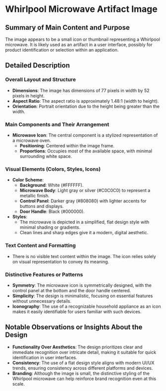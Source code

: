# Whirlpool Microwave Artifact Image

## Summary of Main Content and Purpose
The image appears to be a small icon or thumbnail representing a Whirlpool microwave. It is likely used as an artifact in a user interface, possibly for product identification or selection within an application.

## Detailed Description

### Overall Layout and Structure
- **Dimensions**: The image has dimensions of 77 pixels in width by 52 pixels in height.
- **Aspect Ratio**: The aspect ratio is approximately 1.48:1 (width to height).
- **Orientation**: Portrait orientation due to the height being greater than the width.

### Main Components and Their Arrangement
- **Microwave Icon**: The central component is a stylized representation of a microwave oven.
  - **Positioning**: Centered within the image frame.
  - **Proportions**: Occupies most of the available space, with minimal surrounding white space.

### Visual Elements (Colors, Styles, Icons)
- **Color Scheme**:
  - **Background**: White (#FFFFFF).
  - **Microwave Body**: Light gray or silver (#C0C0C0) to represent a metallic finish.
  - **Control Panel**: Darker gray (#808080) with lighter accents for buttons and displays.
  - **Door Handle**: Black (#000000).
- **Styles**:
  - The microwave is depicted in a simplified, flat design style with minimal shading or gradients.
  - Clean lines and sharp edges give it a modern, digital aesthetic.

### Text Content and Formatting
- There is no visible text content within the image. The icon relies solely on visual representation to convey its meaning.

### Distinctive Features or Patterns
- **Symmetry**: The microwave icon is symmetrically designed, with the control panel at the bottom and the door handle centered.
- **Simplicity**: The design is minimalistic, focusing on essential features without unnecessary details.
- **Iconography**: The use of a recognizable household appliance as an icon makes it easily identifiable for users familiar with such devices.

## Notable Observations or Insights About the Design
- **Functionality Over Aesthetics**: The design prioritizes clear and immediate recognition over intricate detail, making it suitable for quick identification in user interfaces.
- **Consistency**: The use of a flat design style aligns with modern UI/UX trends, ensuring consistency across different platforms and devices.
- **Branding**: Although the image is small, the distinctive styling of the Whirlpool microwave can help reinforce brand recognition even at this scale.